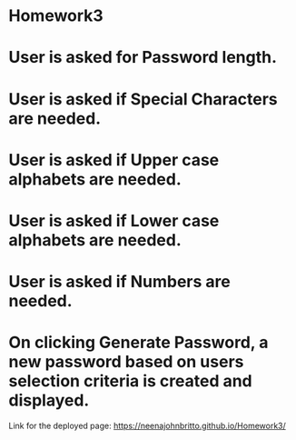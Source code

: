 # Homework3

# User is asked for Password length. 
# User is asked if Special Characters are needed.
# User is asked if Upper case alphabets are needed.
# User is asked if Lower case alphabets are needed.
# User is asked if Numbers are needed.
# On clicking Generate Password, a new password based on users selection criteria is created and displayed.

Link for the deployed page: https://neenajohnbritto.github.io/Homework3/

